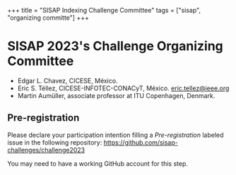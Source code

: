 +++
title = "SISAP Indexing Challenge Committee"
tags = ["sisap", "organizing committe"]
+++

# SISAP 2023's Challenge Organizing Committee

- Edgar L. Chavez, CICESE, México.
- Eric S. Téllez, CICESE-INFOTEC-CONACyT, México. [eric.tellez@ieee.org](mailto:eric.tellez@ieee.org)
- Martin Aumüller, associate professor at ITU Copenhagen, Denmark.

## Pre-registration

Please declare your participation intention filling a _Pre-registration_ labeled issue in the following repository:
<https://github.com/sisap-challenges/challenge2023>

You may need to have a working GitHub account for this step.
